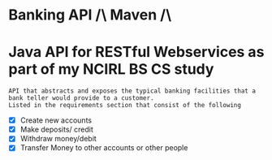 
# Banking API /\ Maven /\

# Java API for RESTful Webservices as part of my NCIRL BS CS study
    API that abstracts and exposes the typical banking facilities that a bank teller would provide to a customer. 
    Listed in the requirements section that consist of the following

- [x] Create new accounts
- [x] Make deposits/ credit
- [x] Withdraw money/debit
- [x] Transfer Money to other accounts or other people
